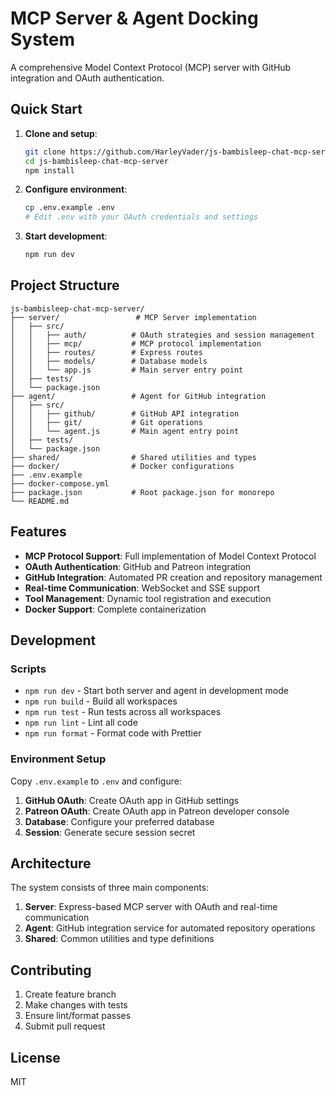 # MCP Server & Agent Docking System

A comprehensive Model Context Protocol (MCP) server with GitHub integration and OAuth authentication.

## Quick Start

1. **Clone and setup**:

   ```bash
   git clone https://github.com/HarleyVader/js-bambisleep-chat-mcp-server.git
   cd js-bambisleep-chat-mcp-server
   npm install
   ```

2. **Configure environment**:

   ```bash
   cp .env.example .env
   # Edit .env with your OAuth credentials and settings
   ```

3. **Start development**:

   ```bash
   npm run dev
   ```

## Project Structure

```text
js-bambisleep-chat-mcp-server/
├── server/                 # MCP Server implementation
│   ├── src/
│   │   ├── auth/          # OAuth strategies and session management
│   │   ├── mcp/           # MCP protocol implementation
│   │   ├── routes/        # Express routes
│   │   ├── models/        # Database models
│   │   └── app.js         # Main server entry point
│   ├── tests/
│   └── package.json
├── agent/                 # Agent for GitHub integration
│   ├── src/
│   │   ├── github/        # GitHub API integration
│   │   ├── git/           # Git operations
│   │   └── agent.js       # Main agent entry point
│   ├── tests/
│   └── package.json
├── shared/                # Shared utilities and types
├── docker/                # Docker configurations
├── .env.example
├── docker-compose.yml
├── package.json           # Root package.json for monorepo
└── README.md
```

## Features

- **MCP Protocol Support**: Full implementation of Model Context Protocol
- **OAuth Authentication**: GitHub and Patreon integration
- **GitHub Integration**: Automated PR creation and repository management
- **Real-time Communication**: WebSocket and SSE support
- **Tool Management**: Dynamic tool registration and execution
- **Docker Support**: Complete containerization

## Development

### Scripts

- `npm run dev` - Start both server and agent in development mode
- `npm run build` - Build all workspaces
- `npm run test` - Run tests across all workspaces
- `npm run lint` - Lint all code
- `npm run format` - Format code with Prettier

### Environment Setup

Copy `.env.example` to `.env` and configure:

1. **GitHub OAuth**: Create OAuth app in GitHub settings
2. **Patreon OAuth**: Create OAuth app in Patreon developer console
3. **Database**: Configure your preferred database
4. **Session**: Generate secure session secret

## Architecture

The system consists of three main components:

1. **Server**: Express-based MCP server with OAuth and real-time communication
2. **Agent**: GitHub integration service for automated repository operations
3. **Shared**: Common utilities and type definitions

## Contributing

1. Create feature branch
2. Make changes with tests
3. Ensure lint/format passes
4. Submit pull request

## License

MIT
